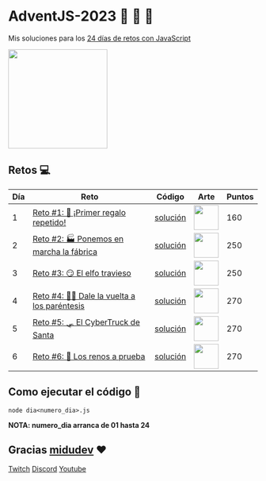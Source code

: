 # AdventJS-2023 :santa: :christmas_tree: :bell:

Mis soluciones para los [24 días de retos con JavaScript](https://adventjs.dev/)

<img src="https://github.com/wayaba/adventJS-2023/assets/37515166/02d66832-bb18-4176-927a-383aa5c97ecc" height="200" />

## Retos :computer:

| Día | Reto                                                                                     | Código                           | Arte                                                                                                                                       | Puntos |
| --- | ---------------------------------------------------------------------------------------- | -------------------------------- | ------------------------------------------------------------------------------------------------------------------------------------------ | ------ |
| 1   | [Reto #1: 🎁 ¡Primer regalo repetido!](https://adventjs.dev/es/challenges/2023/1) | [solución](./2023/dia1.js) | <img src="https://adventjs.dev/challenges-2023/1.png" width="50" height="50" /> | 160    |
| 2   | [Reto #2: 🏭 Ponemos en marcha la fábrica](https://adventjs.dev/es/challenges/2023/2) | [solución](./2023/dia2.js) | <img src="https://adventjs.dev/challenges-2023/2.png" width="50" height="50" /> | 250    |
| 3   | [Reto #3: 😏 El elfo travieso](https://adventjs.dev/es/challenges/2023/3) | [solución](./2023/dia3.js) | <img src="https://adventjs.dev/challenges-2023/3.png" width="50" height="50" /> | 250    |
| 4   | [Reto #4: 😵‍💫 Dale la vuelta a los paréntesis](https://adventjs.dev/es/challenges/2023/4) | [solución](./2023/dia4.js) | <img src="https://adventjs.dev/challenges-2023/4.png" width="50" height="50" /> | 270    |
| 5   | [Reto #5: 🛷 El CyberTruck de Santa](https://adventjs.dev/es/challenges/2023/5) | [solución](./2023/dia5.js) | <img src="https://adventjs.dev/challenges-2023/5.png" width="50" height="50" /> | 270    |
| 6   | [Reto #6: 🦌 Los renos a prueba](https://adventjs.dev/es/challenges/2023/6) | [solución](./2023/dia6.js) | <img src="https://adventjs.dev/challenges-2023/6.png" width="50" height="50" /> | 270    |

## Como ejecutar el código :running:

```
node dia<numero_dia>.js
```

**NOTA: numero_dia arranca de 01 hasta 24**

## Gracias [midudev](https://twitter.com/midudev) :heart:

[Twitch](https://twitch.tv/midudev) [Discord](https://discord.gg/midudev) [Youtube](https://youtube.com/midudev)